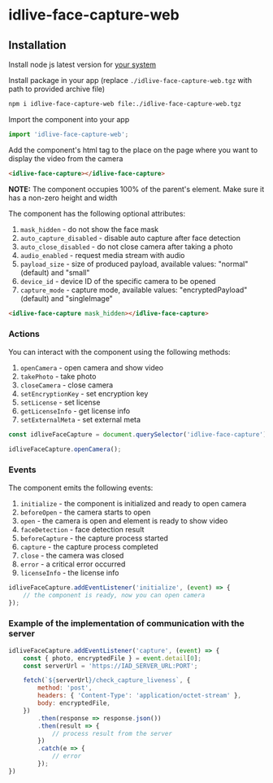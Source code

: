 # idlive-face-capture-web

## Installation

Install node js latest version for [your system](https://nodejs.org/en/download/)

Install package in your app (replace `./idlive-face-capture-web.tgz` with path to provided archive file)

```sh
npm i idlive-face-capture-web file:./idlive-face-capture-web.tgz
```

Import the component into your app

```js
import 'idlive-face-capture-web';
```

Add the component's html tag to the place on the page where you want to display the video from the camera

```html
<idlive-face-capture></idlive-face-capture>
```

**NOTE:** The component occupies 100% of the parent's element. Make sure it has a non-zero height and width

The component has the following optional attributes:

1. `mask_hidden` - do not show the face mask
2. `auto_capture_disabled` - disable auto capture after face detection
3. `auto_close_disabled` - do not close camera after taking a photo
4. `audio_enabled` - request media stream with audio
5. `payload_size` - size of produced payload, available values: "normal" (default) and "small"
6. `device_id` - device ID of the specific camera to be opened
7. `capture_mode` - capture mode, available values: "encryptedPayload" (default) and "singleImage"

```html
<idlive-face-capture mask_hidden></idlive-face-capture>
```

### Actions

You can interact with the component using the following methods:

1. `openCamera` - open camera and show video
2. `takePhoto` - take photo
3. `closeCamera` - close camera
4. `setEncryptionKey` - set encryption key
5. `setLicense` - set license
6. `getLicenseInfo` - get license info
6. `setExternalMeta` - set external meta

```js
const idliveFaceCapture = document.querySelector('idlive-face-capture');

idliveFaceCapture.openCamera();
```

### Events

The component emits the following events:
1. `initialize` - the component is initialized and ready to open camera
2. `beforeOpen` - the camera starts to open
3. `open` - the camera is open and element is ready to show video
4. `faceDetection` - face detection result
5. `beforeCapture` - the capture process started
6. `capture` - the capture process completed
7. `close` - the camera was closed
8. `error` - a critical error occurred
9. `licenseInfo` - the license info

```js
idliveFaceCapture.addEventListener('initialize', (event) => {
    // the component is ready, now you can open camera
});
```

### Example of the implementation of communication with the server

```js
idliveFaceCapture.addEventListener('capture', (event) => {
    const { photo, encryptedFile } = event.detail[0];
    const serverUrl = 'https://IAD_SERVER_URL:PORT';

    fetch(`${serverUrl}/check_capture_liveness`, {
        method: 'post',
        headers: { 'Content-Type': 'application/octet-stream' },
        body: encryptedFile,
    })
        .then(response => response.json())
        .then(result => {
            // process result from the server
        })
        .catch(e => {
            // error
        });
})
```
